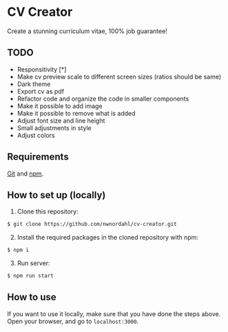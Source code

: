 # CV Creator

Create a stunning curriculum vitae, 100% job guarantee!

## TODO

- Responsitivity [*]
- Make cv preview scale to different screen sizes (ratios should be same)
- Dark theme
- Export cv as pdf
- Refactor code and organize the code in smaller components
- Make it possible to add image
- Make it possible to remove what is added
- Adjust font size and line height
- Small adjustments in style
- Adjust colors

## Requirements

[Git](https://git-scm.com/) and [npm](https://npm.community/).

## How to set up (locally)

1. Clone this repository:

```bash
$ git clone https://github.com/nwnordahl/cv-creator.git
```

2. Install the required packages in the cloned repository with npm:

```bash
$ npm i
```

3. Run server:

```bash
$ npm run start
```

## How to use

If you want to use it locally, make sure that you have done the steps above. Open your browser, and go to `localhost:3000`.